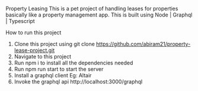 Property Leasing
This is a pet project of handling leases for properties basically like a property management app. This is built using Node | Graphql | Typescript

How to run this project
1. Clone this project using git clone https://github.com/abiram21/property-lease-project.git
2. Navigate to this project
3. Run npm i to install all the dependencies needed
4. Run npm run start to start the server
5. Install a graphql client Eg: Altair
6. Invoke the graphql api http://localhost:3000/graphql